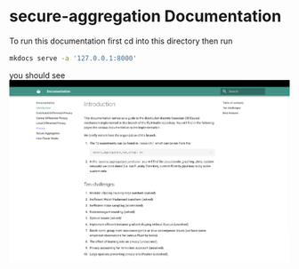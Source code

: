 # secure-aggregation Documentation 

To run this documentation first cd into this directory then run 

```sh
mkdocs serve -a '127.0.0.1:8000'
```

you should see
![documentation picture](documentation_pic.png)

